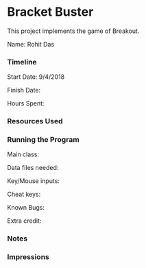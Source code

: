 Bracket Buster
====

This project implements the game of Breakout.

Name: Rohit Das

### Timeline

Start Date: 9/4/2018

Finish Date: 

Hours Spent:

### Resources Used


### Running the Program

Main class:

Data files needed: 

Key/Mouse inputs:

Cheat keys:

Known Bugs:

Extra credit:


### Notes


### Impressions

